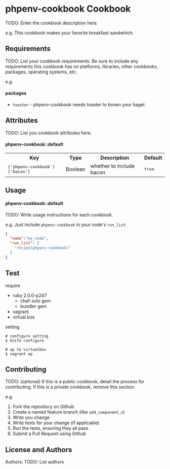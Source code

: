 phpenv-cookbook Cookbook
========================
TODO: Enter the cookbook description here.

e.g.
This cookbook makes your favorite breakfast sandwhich.

Requirements
------------
TODO: List your cookbook requirements. Be sure to include any requirements this cookbook has on platforms, libraries, other cookbooks, packages, operating systems, etc.

e.g.
#### packages
- `toaster` - phpenv-cookbook needs toaster to brown your bagel.

Attributes
----------
TODO: List you cookbook attributes here.

#### phpenv-cookbook::default
<table>
  <tr>
    <th>Key</th>
    <th>Type</th>
    <th>Description</th>
    <th>Default</th>
  </tr>
  <tr>
    <td><tt>['phpenv-cookbook']['bacon']</tt></td>
    <td>Boolean</td>
    <td>whether to include bacon</td>
    <td><tt>true</tt></td>
  </tr>
</table>

Usage
-----
#### phpenv-cookbook::default
TODO: Write usage instructions for each cookbook.

e.g.
Just include `phpenv-cookbook` in your node's `run_list`:

```json
{
  "name":"my_node",
  "run_list": [
    "recipe[phpenv-cookbook]"
  ]
}
```

Test
----

require

* ruby 2.0.0-p247
  * chef-solo gem
  * bundler gem
* vagrant
* virtual box

setting

```
# configure setting
$ knife configure

# up to virtualbox
$ vagrant up
```

Contributing
------------
TODO: (optional) If this is a public cookbook, detail the process for contributing. If this is a private cookbook, remove this section.

e.g.
1. Fork the repository on Github
2. Create a named feature branch (like `add_component_x`)
3. Write you change
4. Write tests for your change (if applicable)
5. Run the tests, ensuring they all pass
6. Submit a Pull Request using Github

License and Authors
-------------------
Authors: TODO: List authors
